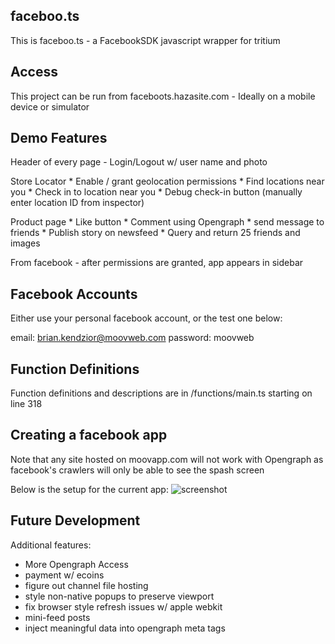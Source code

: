 ## faceboo.ts
This is faceboo.ts - a FacebookSDK javascript wrapper for tritium

## Access 
This project can be run from faceboots.hazasite.com - Ideally on a mobile
device or simulator

## Demo Features 
Header of every page - Login/Logout w/ user name and photo

Store Locator * Enable / grant geolocation permissions
              * Find locations near you
              * Check in to location near you
              * Debug check-in button (manually enter location ID from
                inspector)

Product page  * Like button
              * Comment using Opengraph
              * send message to friends
              * Publish story on newsfeed
              * Query and return 25 friends and images

From facebook - after permissions are granted, app appears in sidebar

## Facebook Accounts
Either use your personal facebook account, or the test one below:

email: brian.kendzior@moovweb.com
password: moovweb

## Function Definitions
Function definitions and descriptions are in /functions/main.ts starting on
line 318

## Creating a facebook app
Note that any site hosted on moovapp.com will not work with Opengraph as
facebook's crawlers will only be able to see the spash screen

Below is the setup for the current app:
![screenshot](https://raw.github.com/bkendzior/faceboo.ts/master/fb_setup.jpg)

## Future Development
Additional features:
* More Opengraph Access
* payment w/ ecoins
* figure out channel file hosting
* style non-native popups to preserve viewport
* fix browser style refresh issues w/ apple webkit
* mini-feed posts
* inject meaningful data into opengraph meta tags
